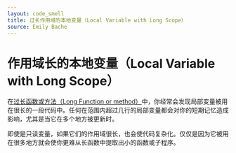 ```yaml
---
layout: code_smell
title: 过长作用域的本地变量（Local Variable with Long Scope）
source: Emily Bache
---
```


# 作用域长的本地变量（Local Variable with Long Scope）
在[过长函数或方法（Long Function or method）](long_function.html)中，你经常会发现局部变量被用在很长的一段代码中。任何在范围内超过几行的局部变量都会对你的短期记忆造成影响，尤其是当它在多个地方被更新时。

即使是只读变量，如果它们的作用域很长，也会使代码复杂化。仅仅是因为它被用在很多地方就会使你更难从长函数中提取出小的函数或子程序。